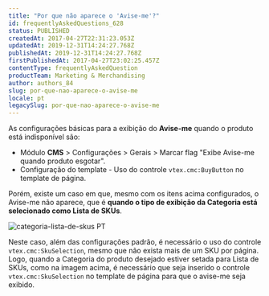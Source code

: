 ```yaml
---
title: "Por que não aparece o 'Avise-me'?"
id: frequentlyAskedQuestions_628
status: PUBLISHED
createdAt: 2017-04-27T22:31:23.053Z
updatedAt: 2019-12-31T14:24:27.768Z
publishedAt: 2019-12-31T14:24:27.768Z
firstPublishedAt: 2017-04-27T23:02:25.457Z
contentType: frequentlyAskedQuestion
productTeam: Marketing & Merchandising
author: authors_84
slug: por-que-nao-aparece-o-avise-me
locale: pt
legacySlug: por-que-nao-aparece-o-avise-me
---
```


As configurações básicas para a exibição do **Avise-me** quando o produto está indisponível são:

- Módulo **CMS** > Configurações > Gerais > Marcar flag "Exibe Avise-me quando produto esgotar".
- Configuração do template - Uso do controle `vtex.cmc:BuyButton` no template de página.

Porém, existe um caso em que, mesmo com os itens acima configurados, o Avise-me não aparece, que é **quando o tipo de exibição da Categoria está selecionado como Lista de SKUs**.

![categoria-lista-de-skus PT](//images.ctfassets.net/alneenqid6w5/bZSp5aNwWsAiSIYU8Oso0/a647479f70fa0e760ff4f3064bbbd421/lista_de_skus.png)

Neste caso, além das configurações padrão, é necessário o uso do controle `vtex.cmc:SkuSelection`, mesmo que não exista mais de um SKU por página.
Logo, quando a Categoria do produto desejado estiver setada para Lista de SKUs, como na imagem acima, é necessário que seja inserido o controle `vtex.cmc:SkuSelection` no template de página para que o avise-me seja exibido.
